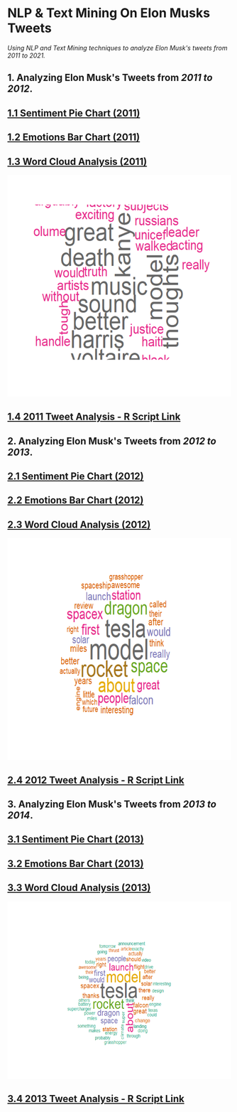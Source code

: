 # NLP & Text Mining On Elon Musks Tweets

*Using NLP and Text Mining techniques to analyze Elon Musk's tweets from 2011 to 2021.*

## 1. Analyzing Elon Musk's Tweets from *2011 to 2012*.

## [1.1 Sentiment Pie Chart (2011)](https://github.com/drdataSpp/Spp-NLP-On-Elon-Musks-Tweets/blob/master/2011_Tweet_Analysis/2011%20-%20SA%20Pie%20Chart.png)

## [1.2 Emotions Bar Chart (2011)](https://github.com/drdataSpp/Spp-NLP-On-Elon-Musks-Tweets/blob/master/2011_Tweet_Analysis/2011%20-%20SA%20Bar%20Chart.png)

## [1.3 Word Cloud Analysis (2011)](https://github.com/drdataSpp/Spp-NLP-On-Elon-Musks-Tweets/blob/master/2011_Tweet_Analysis/2011%20-%20SA%20Word%20Cloud.png)

<img src="https://github.com/drdataSpp/Spp-NLP-On-Elon-Musks-Tweets/blob/master/2011_Tweet_Analysis/2011%20-%20SA%20Word%20Cloud.png" width="600" height="500"/>

## [1.4 2011 Tweet Analysis - R Script Link](https://github.com/drdataSpp/Spp-NLP-On-Elon-Musks-Tweets/blob/master/2011_Tweet_Analysis/2011-Elon%20Musk%20Tweet%20Analysis.R)


## 2. Analyzing Elon Musk's Tweets from *2012 to 2013*.

## [2.1 Sentiment Pie Chart (2012)](https://github.com/drdataSpp/Spp-NLP-On-Elon-Musks-Tweets/blob/master/2012_Tweet_Analysis/2012%20-%20SA%20Pie%20Chart.png)

## [2.2 Emotions Bar Chart (2012)](https://github.com/drdataSpp/Spp-NLP-On-Elon-Musks-Tweets/blob/master/2012_Tweet_Analysis/2012%20-%20SA%20Bar%20Chart.png)

## [2.3 Word Cloud Analysis (2012)](https://github.com/drdataSpp/Spp-NLP-On-Elon-Musks-Tweets/blob/master/2012_Tweet_Analysis/2012%20-%20SA%20Word%20Cloud.png)

<img src="https://github.com/drdataSpp/Spp-NLP-On-Elon-Musks-Tweets/blob/master/2012_Tweet_Analysis/2012%20-%20SA%20Word%20Cloud.png" width="600" height="500"/>

## [2.4 2012 Tweet Analysis - R Script Link](https://github.com/drdataSpp/Spp-NLP-On-Elon-Musks-Tweets/blob/master/2012_Tweet_Analysis/2012-Elon%20Musk%20Tweet%20Analysis.R)


## 3. Analyzing Elon Musk's Tweets from *2013 to 2014*.

## [3.1 Sentiment Pie Chart (2013)](https://github.com/drdataSpp/Spp-NLP-On-Elon-Musks-Tweets/blob/master/2013_Tweet_Analysis/2013%20-%20SA%20Pie%20Chart.png)

## [3.2 Emotions Bar Chart (2013)](https://github.com/drdataSpp/Spp-NLP-On-Elon-Musks-Tweets/blob/master/2013_Tweet_Analysis/2013%20-%20SA%20Bar%20Chart.png)

## [3.3 Word Cloud Analysis (2013)](https://github.com/drdataSpp/Spp-NLP-On-Elon-Musks-Tweets/blob/master/2013_Tweet_Analysis/2013%20-%20SA%20Word%20Cloud.png)

<img src="https://github.com/drdataSpp/Spp-NLP-On-Elon-Musks-Tweets/blob/master/2013_Tweet_Analysis/2013%20-%20SA%20Word%20Cloud.png" width="600" height="400"/>

## [3.4 2013 Tweet Analysis - R Script Link](https://github.com/drdataSpp/Spp-NLP-On-Elon-Musks-Tweets/blob/master/2013_Tweet_Analysis/2013-Elon%20Musk%20Tweet%20Analysis.R)


